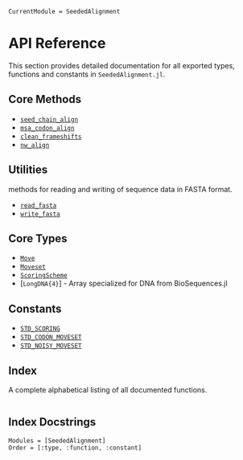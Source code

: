 ```@meta
CurrentModule = SeededAlignment
```

# API Reference

This section provides detailed documentation for all exported types, functions and constants in `SeededAlignment.jl`.

## Core Methods

- [`seed_chain_align`](@ref)
- [`msa_codon_align`](@ref) 
- [`clean_frameshifts`](@ref)
- [`nw_align`](@ref)

## Utilities

methods for reading and writing of sequence data in FASTA format.

- [`read_fasta`](@ref)
- [`write_fasta`](@ref)

## Core Types

- [`Move`](@ref)
- [`Moveset`](@ref)
- [`ScoringScheme`](@ref)
- [`LongDNA{4}`] - Array specialized for DNA from BioSequences.jl

## Constants

- [`STD_SCORING`](@ref)
- [`STD_CODON_MOVESET`](@ref)
- [`STD_NOISY_MOVESET`](@ref)

## Index

A complete alphabetical listing of all documented functions.

```@index
```

## Index Docstrings

```@autodocs
Modules = [SeededAlignment]
Order = [:type, :function, :constant]
```